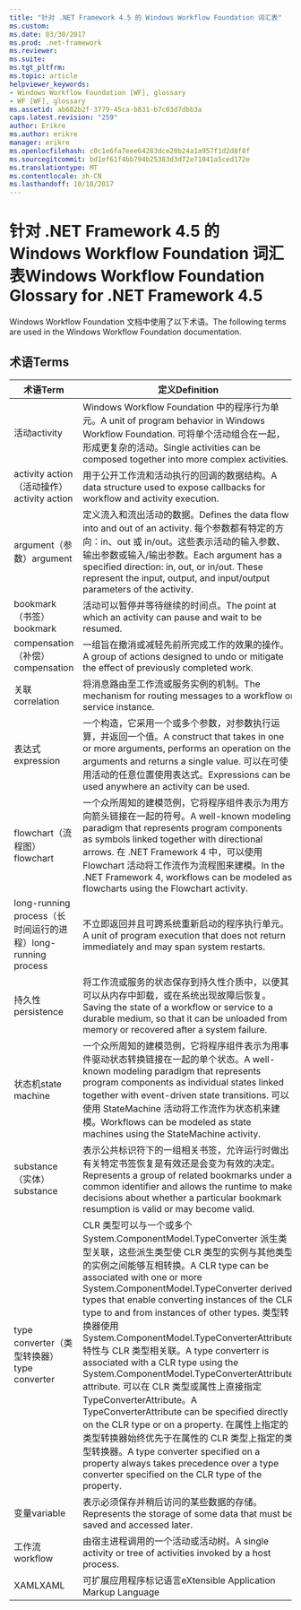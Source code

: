 ```yaml
---
title: "针对 .NET Framework 4.5 的 Windows Workflow Foundation 词汇表"
ms.custom: 
ms.date: 03/30/2017
ms.prod: .net-framework
ms.reviewer: 
ms.suite: 
ms.tgt_pltfrm: 
ms.topic: article
helpviewer_keywords:
- Windows Workflow Foundation [WF], glossary
- WF [WF], glossary
ms.assetid: ab682b2f-3779-45ca-b831-b7c03d7dbb3a
caps.latest.revision: "259"
author: Erikre
ms.author: erikre
manager: erikre
ms.openlocfilehash: c0c1e6fa7eee64283dce20b24a1a957f1d2d8f8f
ms.sourcegitcommit: bd1ef61f4bb794b25383d3d72e71041a5ced172e
ms.translationtype: MT
ms.contentlocale: zh-CN
ms.lasthandoff: 10/18/2017
---
```

# <a name="windows-workflow-foundation-glossary-for-net-framework-45"></a><span data-ttu-id="098d5-102">针对 .NET Framework 4.5 的 Windows Workflow Foundation 词汇表</span><span class="sxs-lookup"><span data-stu-id="098d5-102">Windows Workflow Foundation Glossary for .NET Framework 4.5</span></span>
<span data-ttu-id="098d5-103">Windows Workflow Foundation 文档中使用了以下术语。</span><span class="sxs-lookup"><span data-stu-id="098d5-103">The following terms are used in the Windows Workflow Foundation documentation.</span></span>  
  
## <a name="terms"></a><span data-ttu-id="098d5-104">术语</span><span class="sxs-lookup"><span data-stu-id="098d5-104">Terms</span></span>  
  
|<span data-ttu-id="098d5-105">术语</span><span class="sxs-lookup"><span data-stu-id="098d5-105">Term</span></span>|<span data-ttu-id="098d5-106">定义</span><span class="sxs-lookup"><span data-stu-id="098d5-106">Definition</span></span>|  
|----------|----------------|  
|<span data-ttu-id="098d5-107">活动</span><span class="sxs-lookup"><span data-stu-id="098d5-107">activity</span></span>|<span data-ttu-id="098d5-108">Windows Workflow Foundation 中的程序行为单元。</span><span class="sxs-lookup"><span data-stu-id="098d5-108">A unit of program behavior in Windows Workflow Foundation.</span></span> <span data-ttu-id="098d5-109">可将单个活动组合在一起，形成更复杂的活动。</span><span class="sxs-lookup"><span data-stu-id="098d5-109">Single activities can be composed together into more complex activities.</span></span>|  
|<span data-ttu-id="098d5-110">activity action（活动操作）</span><span class="sxs-lookup"><span data-stu-id="098d5-110">activity action</span></span>|<span data-ttu-id="098d5-111">用于公开工作流和活动执行的回调的数据结构。</span><span class="sxs-lookup"><span data-stu-id="098d5-111">A data structure used to expose callbacks for workflow and activity execution.</span></span>|  
|<span data-ttu-id="098d5-112">argument（参数）</span><span class="sxs-lookup"><span data-stu-id="098d5-112">argument</span></span>|<span data-ttu-id="098d5-113">定义流入和流出活动的数据。</span><span class="sxs-lookup"><span data-stu-id="098d5-113">Defines the data flow into and out of an activity.</span></span> <span data-ttu-id="098d5-114">每个参数都有特定的方向：in、out 或 in/out。这些表示活动的输入参数、输出参数或输入/输出参数。</span><span class="sxs-lookup"><span data-stu-id="098d5-114">Each argument has a specified direction: in, out, or in/out. These represent the input, output, and input/output parameters of the activity.</span></span>|  
|<span data-ttu-id="098d5-115">bookmark（书签）</span><span class="sxs-lookup"><span data-stu-id="098d5-115">bookmark</span></span>|<span data-ttu-id="098d5-116">活动可以暂停并等待继续的时间点。</span><span class="sxs-lookup"><span data-stu-id="098d5-116">The point at which an activity can pause and wait to be resumed.</span></span>|  
|<span data-ttu-id="098d5-117">compensation（补偿）</span><span class="sxs-lookup"><span data-stu-id="098d5-117">compensation</span></span>|<span data-ttu-id="098d5-118">一组旨在撤消或减轻先前所完成工作的效果的操作。</span><span class="sxs-lookup"><span data-stu-id="098d5-118">A group of actions designed to undo or mitigate the effect of previously completed work.</span></span>|  
|<span data-ttu-id="098d5-119">关联</span><span class="sxs-lookup"><span data-stu-id="098d5-119">correlation</span></span>|<span data-ttu-id="098d5-120">将消息路由至工作流或服务实例的机制。</span><span class="sxs-lookup"><span data-stu-id="098d5-120">The mechanism for routing messages to a workflow or service instance.</span></span>|  
|<span data-ttu-id="098d5-121">表达式</span><span class="sxs-lookup"><span data-stu-id="098d5-121">expression</span></span>|<span data-ttu-id="098d5-122">一个构造，它采用一个或多个参数，对参数执行运算，并返回一个值。</span><span class="sxs-lookup"><span data-stu-id="098d5-122">A construct that takes in one or more arguments, performs an operation on the arguments and returns a single value.</span></span> <span data-ttu-id="098d5-123">可以在可使用活动的任意位置使用表达式。</span><span class="sxs-lookup"><span data-stu-id="098d5-123">Expressions can be used anywhere an activity can be used.</span></span>|  
|<span data-ttu-id="098d5-124">flowchart（流程图）</span><span class="sxs-lookup"><span data-stu-id="098d5-124">flowchart</span></span>|<span data-ttu-id="098d5-125">一个众所周知的建模范例，它将程序组件表示为用方向箭头链接在一起的符号。</span><span class="sxs-lookup"><span data-stu-id="098d5-125">A well-known modeling paradigm that represents program components as symbols linked together with directional arrows.</span></span>  <span data-ttu-id="098d5-126">在 .NET Framework 4 中，可以使用 Flowchart 活动将工作流作为流程图来建模。</span><span class="sxs-lookup"><span data-stu-id="098d5-126">In the .NET Framework 4, workflows can be modeled as flowcharts using the Flowchart activity.</span></span>|  
|<span data-ttu-id="098d5-127">long-running process（长时间运行的进程）</span><span class="sxs-lookup"><span data-stu-id="098d5-127">long-running process</span></span>|<span data-ttu-id="098d5-128">不立即返回并且可跨系统重新启动的程序执行单元。</span><span class="sxs-lookup"><span data-stu-id="098d5-128">A unit of program execution that does not return immediately and may span system restarts.</span></span>|  
|<span data-ttu-id="098d5-129">持久性</span><span class="sxs-lookup"><span data-stu-id="098d5-129">persistence</span></span>|<span data-ttu-id="098d5-130">将工作流或服务的状态保存到持久性介质中，以便其可以从内存中卸载，或在系统出现故障后恢复。</span><span class="sxs-lookup"><span data-stu-id="098d5-130">Saving the state of a workflow or service to a durable medium, so that it can be unloaded from memory or recovered after a system failure.</span></span>|  
|<span data-ttu-id="098d5-131">状态机</span><span class="sxs-lookup"><span data-stu-id="098d5-131">state machine</span></span>|<span data-ttu-id="098d5-132">一个众所周知的建模范例，它将程序组件表示为用事件驱动状态转换链接在一起的单个状态。</span><span class="sxs-lookup"><span data-stu-id="098d5-132">A well-known modeling paradigm that represents program components as individual states linked together with event-driven state transitions.</span></span>  <span data-ttu-id="098d5-133">可以使用 StateMachine 活动将工作流作为状态机来建模。</span><span class="sxs-lookup"><span data-stu-id="098d5-133">Workflows can be modeled as state machines using the StateMachine activity.</span></span>|  
|<span data-ttu-id="098d5-134">substance（实体）</span><span class="sxs-lookup"><span data-stu-id="098d5-134">substance</span></span>|<span data-ttu-id="098d5-135">表示公共标识符下的一组相关书签，允许运行时做出有关特定书签恢复是有效还是会变为有效的决定。</span><span class="sxs-lookup"><span data-stu-id="098d5-135">Represents a group of related bookmarks under a common identifier and allows the runtime to make decisions about whether a particular bookmark resumption is valid or may become valid.</span></span>|  
|<span data-ttu-id="098d5-136">type converter（类型转换器）</span><span class="sxs-lookup"><span data-stu-id="098d5-136">type converter</span></span>|<span data-ttu-id="098d5-137">CLR 类型可以与一个或多个 System.ComponentModel.TypeConverter 派生类型关联，这些派生类型使 CLR 类型的实例与其他类型的实例之间能够互相转换。</span><span class="sxs-lookup"><span data-stu-id="098d5-137">A CLR type can be associated with one or more System.ComponentModel.TypeConverter derived types that enable converting instances of the CLR type to and from instances of other types.</span></span> <span data-ttu-id="098d5-138">类型转换器使用 System.ComponentModel.TypeConverterAttribute 特性与 CLR 类型相关联。</span><span class="sxs-lookup"><span data-stu-id="098d5-138">A type converterr is associated with a CLR type using the System.ComponentModel.TypeConverterAttribute attribute.</span></span>  <span data-ttu-id="098d5-139">可以在 CLR 类型或属性上直接指定 TypeConverterAttribute。</span><span class="sxs-lookup"><span data-stu-id="098d5-139">A TypeConverterAttribute can be specified directly on the CLR type or on a property.</span></span> <span data-ttu-id="098d5-140">在属性上指定的类型转换器始终优先于在属性的 CLR 类型上指定的类型转换器。</span><span class="sxs-lookup"><span data-stu-id="098d5-140">A type converter specified on a property always takes precedence over a type converter specified on the CLR type of the property.</span></span>|  
|<span data-ttu-id="098d5-141">变量</span><span class="sxs-lookup"><span data-stu-id="098d5-141">variable</span></span>|<span data-ttu-id="098d5-142">表示必须保存并稍后访问的某些数据的存储。</span><span class="sxs-lookup"><span data-stu-id="098d5-142">Represents the storage of some data that must be saved and accessed later.</span></span>|  
|<span data-ttu-id="098d5-143">工作流</span><span class="sxs-lookup"><span data-stu-id="098d5-143">workflow</span></span>|<span data-ttu-id="098d5-144">由宿主进程调用的一个活动或活动树。</span><span class="sxs-lookup"><span data-stu-id="098d5-144">A single activity or tree of activities invoked by a host process.</span></span>|  
|<span data-ttu-id="098d5-145">XAML</span><span class="sxs-lookup"><span data-stu-id="098d5-145">XAML</span></span>|<span data-ttu-id="098d5-146">可扩展应用程序标记语言</span><span class="sxs-lookup"><span data-stu-id="098d5-146">eXtensible Application Markup Language</span></span>|
